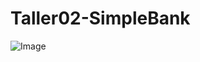 # Taller02-SimpleBank
![Image](https://raw.github.com/KevinChevez/Taller02-SimpleBank/ImagenUser.png)
